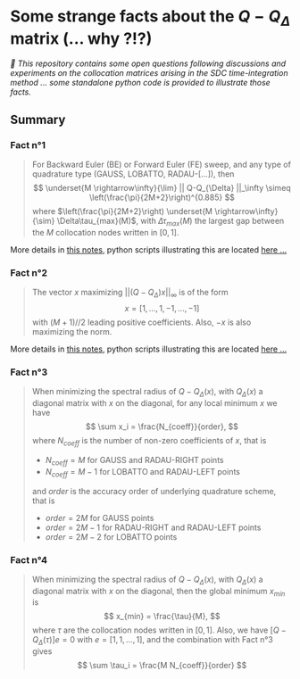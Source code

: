 # Some strange facts about the $Q-Q_{\Delta}$ matrix (... why ?!?)

_:scroll: This repository contains some open questions following discussions and experiments on the collocation matrices arising in the SDC time-integration method ... some standalone python code is provided to illustrate those facts._

## Summary

### Fact n°1

> For Backward Euler (BE) or Forward Euler (FE) sweep, and any type of quadrature type (GAUSS, LOBATTO, RADAU-[...]), then
> $$
> \underset{M \rightarrow\infty}{\lim} || Q-Q_{\Delta} ||_\infty \simeq \left(\frac{\pi}{2M+2}\right)^{0.885}
> $$
> where $\left(\frac{\pi}{2M+2}\right) \underset{M \rightarrow\infty}{\sim} \Delta\tau_{max}(M)$, with $\Delta\tau_{max}(M)$ the largest gap between the $M$ collocation nodes written in $[0,1]$.

More details in [this notes](./notes/fact1.md), python scripts illustrating this are located [here ...](./scripts/fact1/)


### Fact n°2

> The vector $x$ maximizing $|| (Q-Q_{\Delta})x||_\infty$ is of the form 
> $$
> x = [1, \dots, 1, -1, \dots, -1]
> $$
> with $(M+1)//2$ leading positive coefficients. Also, $-x$ is also maximizing the norm.

More details in [this notes](./notes/fact2.md), python scripts illustrating this are located [here ...](./scripts/fact2/)


### Fact n°3

> When minimizing the spectral radius of $Q-Q_{\Delta}(x)$, with $Q_{\Delta}(x)$ a diagonal matrix with $x$ on the diagonal, for any local minimum $x$ we have
> $$
> \sum x_i = \frac{N_{coeff}}{order},
> $$
> where $N_{coeff}$ is the number of non-zero coefficients of $x$, that is
>
> - $N_{coeff} = M$ for GAUSS and RADAU-RIGHT points 
> - $N_{coeff} = M-1$ for LOBATTO and RADAU-LEFT points
> 
> and $order$ is the accuracy order of underlying quadrature scheme, that is
>
> - $order = 2M$ for GAUSS points 
> - $order = 2M-1$ for RADAU-RIGHT and RADAU-LEFT points
> - $order = 2M-2$ for LOBATTO points


### Fact n°4

> When minimizing the spectral radius of $Q-Q_{\Delta}(x)$, with $Q_{\Delta}(x)$ a diagonal matrix with $x$ on the diagonal, then the global minimum $x_{min}$ is 
> $$
> x_{min} = \frac{\tau}{M},
> $$
> where $\tau$ are the collocation nodes written in $[0,1]$. Also, we have $[Q-Q_{\Delta}(\tau)]e=0$ with $e=[1,1,\dots,1]$, and the combination with Fact n°3 gives
> $$
> \sum \tau_i = \frac{M N_{coeff}}{order}
> $$ 